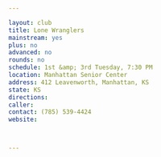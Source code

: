 ```yaml
---

layout: club
title: Lone Wranglers
mainstream: yes
plus: no
advanced: no
rounds: no
schedule: 1st &amp; 3rd Tuesday, 7:30 PM
location: Manhattan Senior Center
address: 412 Leavenworth, Manhattan, KS
state: KS
directions: 
caller: 
contact: (785) 539-4424
website: 



---
```


